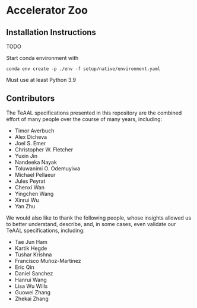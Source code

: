 # Accelerator Zoo

## Installation Instructions

TODO

Start conda environment with
```
conda env create -p ./env -f setup/native/environment.yaml
```

Must use at least Python 3.9

## Contributors

The TeAAL specifications presented in this repository are the combined effort
of many people over the course of many years, including:

- Timor Averbuch
- Alex Dicheva
- Joel S. Emer
- Christopher W. Fletcher
- Yuxin Jin
- Nandeeka Nayak
- Toluwanimi O. Odemuyiwa
- Michael Pellaeur
- Jules Peyrat
- Chenxi Wan
- Yingchen Wang
- Xinrui Wu
- Yan Zhu

We would also like to thank the following people, whose insights allowed us to
better understand, describe, and, in some cases, even validate our TeAAL
specifications, including:

- Tae Jun Ham
- Kartik Hegde
- Tushar Krishna
- Francisco Muñoz-Martinez
- Eric Qin
- Daniel Sanchez
- Hanrui Wang
- Lisa Wu Wills
- Guowei Zhang
- Zhekai Zhang
